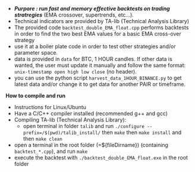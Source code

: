 *  ***Purpore : run fast and memory effective backtests on trading stratregies*** (EMA crossover, supertrends, etc...).
* Technical indicators are provided by TA-lib (Technical Analysis Library)
* The provided code `backtest_double_EMA_float.cpp` performs backtests in order to find the two best EMA values for a basic EMA cross-over strategy
* use it at a boiler plate code in order to test other strategies and/or parameter space.
* data is provided in `data` for BTC, 1 HOUR candles. If other data is wanted, the user must update it manually and follow the same format: `unix-timestamp open high low close` (no header).
* you can use the python script `harvest_data_1HOUR_BINANCE.py` to get latest data and/or change it to get data for another PAIR or timeframe.

**How to compile and run**
*  Instructions for Linux/Ubuntu
*  Have a C/C++ compiler installed (recommended g++ and gcc)
*  Compiling TA-lib (Technical Analysis Library):
   *  open terminal in folder `talib` and run `./configure --prefix=/$(pwd)/talib_install/` then  `make`  then  `make install` and then  `make clean` 
* open a terminal in the root folder (=${fileDirname}) (containing `backtest_*.cpp`), and run `make`
* execute the backtest with `./backtest_double_EMA_float.exe` in the root folder